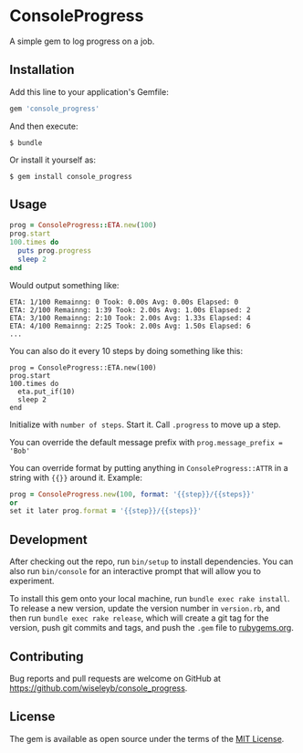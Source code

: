 # ConsoleProgress

A simple gem to log progress on a job.

## Installation

Add this line to your application's Gemfile:

```ruby
gem 'console_progress'
```

And then execute:

    $ bundle

Or install it yourself as:

    $ gem install console_progress

## Usage

```ruby
prog = ConsoleProgress::ETA.new(100)
prog.start
100.times do
  puts prog.progress
  sleep 2
end
```

Would output something like:
```
ETA: 1/100 Remainng: 0 Took: 0.00s Avg: 0.00s Elapsed: 0
ETA: 2/100 Remainng: 1:39 Took: 2.00s Avg: 1.00s Elapsed: 2
ETA: 3/100 Remainng: 2:10 Took: 2.00s Avg: 1.33s Elapsed: 4
ETA: 4/100 Remainng: 2:25 Took: 2.00s Avg: 1.50s Elapsed: 6
...
```

You can also do it every 10 steps by doing something like this:
```
prog = ConsoleProgress::ETA.new(100)
prog.start
100.times do
  eta.put_if(10)
  sleep 2
end
```

Initialize with `number of steps`. Start it. Call `.progress` to move up a step.

You can override the default message prefix with `prog.message_prefix = 'Bob'`

You can override format by putting anything in `ConsoleProgress::ATTR` in a string with `{{}}` around it. Example:

```ruby
prog = ConsoleProgress.new(100, format: '{{step}}/{{steps}}'
or
set it later prog.format = '{{step}}/{{steps}}'
```

## Development

After checking out the repo, run `bin/setup` to install dependencies. You can also run `bin/console` for an interactive prompt that will allow you to experiment.

To install this gem onto your local machine, run `bundle exec rake install`. To release a new version, update the version number in `version.rb`, and then run `bundle exec rake release`, which will create a git tag for the version, push git commits and tags, and push the `.gem` file to [rubygems.org](https://rubygems.org).

## Contributing

Bug reports and pull requests are welcome on GitHub at https://github.com/wiseleyb/console_progress.


## License

The gem is available as open source under the terms of the [MIT License](http://opensource.org/licenses/MIT).

